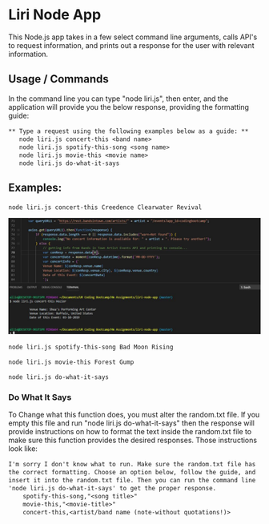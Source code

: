 # Liri Node App

This Node.js app takes in a few select command line arguments, calls API's to request information, and prints out a response for the user with  relevant information.

## Usage / Commands

In the command line you can type "node liri.js", then enter, and the application will provide you the below response, providing the formatting guide:

```
** Type a request using the following examples below as a guide: **
   node liri.js concert-this <band name>
   node liri.js spotify-this-song <song name>
   node liri.js movie-this <movie name>
   node liri.js do-what-it-says
```

## Examples:

```
node liri.js concert-this Creedence Clearwater Revival
```
![Image of concert-this](/images/concertThis_band.jpg)
```
node liri.js spotify-this-song Bad Moon Rising
```

```
node liri.js movie-this Forest Gump
```

```
node liri.js do-what-it-says
```

### Do What It Says

To Change what this function does, you must alter the random.txt file. If you empty this file and run "node liri.js do-what-it-says" then the response will provide instructions on how to format the text inside the random.txt file to make sure this function provides the desired responses. Those instructions look like:

```
I'm sorry I don't know what to run. Make sure the random.txt file has the correct formatting. Choose an option below, follow the guide, and insert it into the random.txt file. Then you can run the command line 'node liri.js do-what-it-says' to get the proper response.
    spotify-this-song,"<song title>"
    movie-this,"<movie-title>"
    concert-this,<artist/band name (note-without quotations!)>
```
